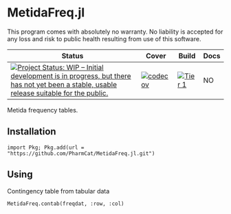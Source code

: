 # MetidaFreq.jl

This program comes with absolutely no warranty. No liability is accepted for any loss and risk to public health resulting from use of this software.

| Status | Cover | Build | Docs |
|--------|-------|-------|------|
|[![Project Status: WIP – Initial development is in progress, but there has not yet been a stable, usable release suitable for the public.](https://www.repostatus.org/badges/latest/wip.svg)](https://www.repostatus.org/#wip)|[![codecov](https://codecov.io/gh/PharmCat/MetidaFreq.jl/branch/main/graph/badge.svg?token=5Y2OJ9SJIE)](https://codecov.io/gh/PharmCat/MetidaFreq.jl)|[![Tier 1](https://github.com/PharmCat/MetidaFreq.jl/actions/workflows/Tier1.yml/badge.svg?branch=main)](https://github.com/PharmCat/MetidaFreq.jl/actions/workflows/Tier1.yml)| NO|

Metida frequency tables.


## Installation

```
import Pkg; Pkg.add(url = "https://github.com/PharmCat/MetidaFreq.jl.git")
```

## Using

Contingency table from tabular data

```
MetidaFreq.contab(freqdat, :row, :col)
```
